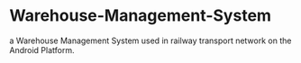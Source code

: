 # Warehouse-Management-System
 a Warehouse Management System used in railway transport network on the Android Platform.
